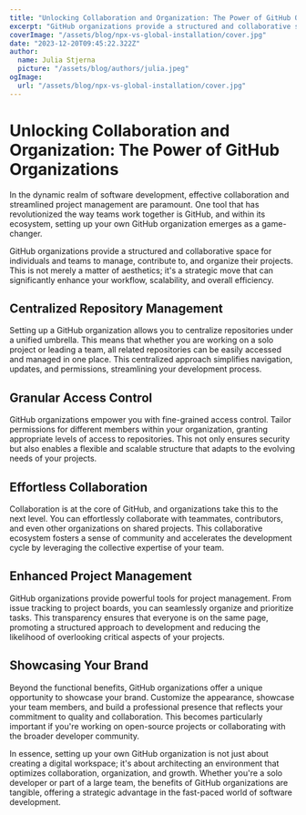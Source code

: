 ```yaml
---
title: "Unlocking Collaboration and Organization: The Power of GitHub Organizations"
excerpt: "GitHub organizations provide a structured and collaborative space for individuals and teams to manage, contribute to, and organize their projects. This is not merely a matter of aesthetics; it's a strategic move that can significantly enhance your workflow, scalability, and overall efficiency."
coverImage: "/assets/blog/npx-vs-global-installation/cover.jpg"
date: "2023-12-20T09:45:22.322Z"
author:
  name: Julia Stjerna
  picture: "/assets/blog/authors/julia.jpeg"
ogImage:
  url: "/assets/blog/npx-vs-global-installation/cover.jpg"
---
```


# Unlocking Collaboration and Organization: The Power of GitHub Organizations

In the dynamic realm of software development, effective collaboration and streamlined project management are paramount. One tool that has revolutionized the way teams work together is GitHub, and within its ecosystem, setting up your own GitHub organization emerges as a game-changer.

GitHub organizations provide a structured and collaborative space for individuals and teams to manage, contribute to, and organize their projects. This is not merely a matter of aesthetics; it's a strategic move that can significantly enhance your workflow, scalability, and overall efficiency.

## Centralized Repository Management

Setting up a GitHub organization allows you to centralize repositories under a unified umbrella. This means that whether you are working on a solo project or leading a team, all related repositories can be easily accessed and managed in one place. This centralized approach simplifies navigation, updates, and permissions, streamlining your development process.

## Granular Access Control

GitHub organizations empower you with fine-grained access control. Tailor permissions for different members within your organization, granting appropriate levels of access to repositories. This not only ensures security but also enables a flexible and scalable structure that adapts to the evolving needs of your projects.

## Effortless Collaboration

Collaboration is at the core of GitHub, and organizations take this to the next level. You can effortlessly collaborate with teammates, contributors, and even other organizations on shared projects. This collaborative ecosystem fosters a sense of community and accelerates the development cycle by leveraging the collective expertise of your team.

## Enhanced Project Management

GitHub organizations provide powerful tools for project management. From issue tracking to project boards, you can seamlessly organize and prioritize tasks. This transparency ensures that everyone is on the same page, promoting a structured approach to development and reducing the likelihood of overlooking critical aspects of your projects.

## Showcasing Your Brand

Beyond the functional benefits, GitHub organizations offer a unique opportunity to showcase your brand. Customize the appearance, showcase your team members, and build a professional presence that reflects your commitment to quality and collaboration. This becomes particularly important if you're working on open-source projects or collaborating with the broader developer community.

In essence, setting up your own GitHub organization is not just about creating a digital workspace; it's about architecting an environment that optimizes collaboration, organization, and growth. Whether you're a solo developer or part of a large team, the benefits of GitHub organizations are tangible, offering a strategic advantage in the fast-paced world of software development.
